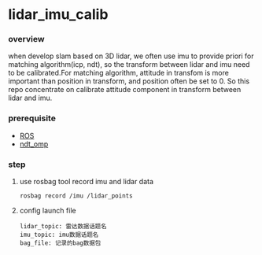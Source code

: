 # lidar_imu_calib

### overview

when develop slam based on 3D lidar, we often use imu to provide priori for matching algorithm(icp, ndt), so the transform between lidar and imu need to be calibrated.For matching algorithm, attitude in transfom is more important than position in transform, and position often be set to 0. So this repo concentrate on calibrate attitude component in transform between lidar and imu.

### prerequisite

- [ROS](http://wiki.ros.org/kinetic/Installation/Ubuntu)
- [ndt_omp](https://github.com/koide3/ndt_omp) 

### step

1. use rosbag tool record imu and lidar data

   ```
   rosbag record /imu /lidar_points
   ```

2. config launch file

   ```
   lidar_topic: 雷达数据话题名
   imu_topic: imu数据话题名
   bag_file: 记录的bag数据包
   ```

   